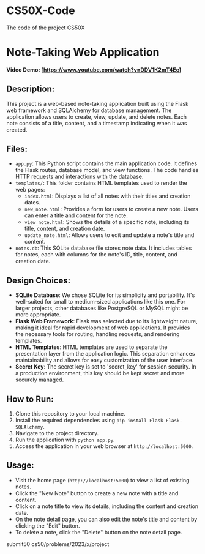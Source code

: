 # CS50X-Code
The code of the project CS50X

# Note-Taking Web Application

#### Video Demo: [https://www.youtube.com/watch?v=DDV1K2mT4Ec]

## Description:
This project is a web-based note-taking application built using the Flask web framework and SQLAlchemy for database management. The application allows users to create, view, update, and delete notes. Each note consists of a title, content, and a timestamp indicating when it was created.

## Files:
- `app.py`: This Python script contains the main application code. It defines the Flask routes, database model, and view functions. The code handles HTTP requests and interactions with the database.
- `templates/`: This folder contains HTML templates used to render the web pages:
  - `index.html`: Displays a list of all notes with their titles and creation dates.
  - `new_note.html`: Provides a form for users to create a new note. Users can enter a title and content for the note.
  - `view_note.html`: Shows the details of a specific note, including its title, content, and creation date.
  - `update_note.html`: Allows users to edit and update a note's title and content.
- `notes.db`: This SQLite database file stores note data. It includes tables for notes, each with columns for the note's ID, title, content, and creation date.

## Design Choices:
- **SQLite Database**: We chose SQLite for its simplicity and portability. It's well-suited for small to medium-sized applications like this one. For larger projects, other databases like PostgreSQL or MySQL might be more appropriate.
- **Flask Web Framework**: Flask was selected due to its lightweight nature, making it ideal for rapid development of web applications. It provides the necessary tools for routing, handling requests, and rendering templates.
- **HTML Templates**: HTML templates are used to separate the presentation layer from the application logic. This separation enhances maintainability and allows for easy customization of the user interface.
- **Secret Key**: The secret key is set to 'secret_key' for session security. In a production environment, this key should be kept secret and more securely managed.

## How to Run:
1. Clone this repository to your local machine.
2. Install the required dependencies using `pip install Flask Flask-SQLAlchemy`.
3. Navigate to the project directory.
4. Run the application with `python app.py`.
5. Access the application in your web browser at `http://localhost:5000`.

## Usage:
- Visit the home page (`http://localhost:5000`) to view a list of existing notes.
- Click the "New Note" button to create a new note with a title and content.
- Click on a note title to view its details, including the content and creation date.
- On the note detail page, you can also edit the note's title and content by clicking the "Edit" button.
- To delete a note, click the "Delete" button on the note detail page.

submit50 cs50/problems/2023/x/project



